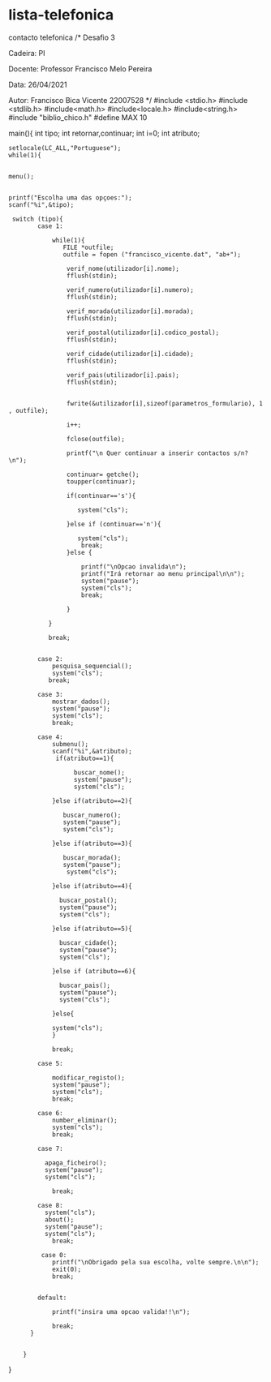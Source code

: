 # lista-telefonica
contacto telefonica
/* Desafio 3

   Cadeira: PI

   Docente: Professor Francisco Melo Pereira

   Data: 26/04/2021

   Autor: Francisco Bica Vicente 22007528
*/
#include <stdio.h>
#include <stdlib.h>
#include<math.h>
#include<locale.h>
#include<string.h>
#include "biblio_chico.h"
#define MAX 10

main(){
    int tipo;
    int retornar,continuar;
    int i=0;
    int atributo;

    setlocale(LC_ALL,"Portuguese");
    while(1){


    menu();


    printf("Escolha uma das opçoes:");
    scanf("%i",&tipo);

     switch (tipo){
            case 1:

                while(1){
                   FILE *outfile;
                   outfile = fopen ("francisco_vicente.dat", "ab+");

                    verif_nome(utilizador[i].nome);
                    fflush(stdin);

                    verif_numero(utilizador[i].numero);
                    fflush(stdin);

                    verif_morada(utilizador[i].morada);
                    fflush(stdin);

                    verif_postal(utilizador[i].codico_postal);
                    fflush(stdin);

                    verif_cidade(utilizador[i].cidade);
                    fflush(stdin);

                    verif_pais(utilizador[i].pais);
                    fflush(stdin);


                    fwrite(&utilizador[i],sizeof(parametros_formulario), 1 , outfile);

                    i++;

                    fclose(outfile);

                    printf("\n Quer continuar a inserir contactos s/n? \n");

                    continuar= getche();
                    toupper(continuar);

                    if(continuar=='s'){

                       system("cls");

                    }else if (continuar=='n'){

                       system("cls");
                        break;
                    }else {

                        printf("\nOpcao invalida\n");
                        printf("Irá retornar ao menu principal\n\n");
                        system("pause");
                        system("cls");
                        break;

                    }

               }

               break;


            case 2:
                pesquisa_sequencial();
                system("cls");
               break;

            case 3:
                mostrar_dados();
                system("pause");
                system("cls");
                break;

            case 4:
                submenu();
                scanf("%i",&atributo);
                 if(atributo==1){

                      buscar_nome();
                      system("pause");
                      system("cls");

                }else if(atributo==2){

                   buscar_numero();
                   system("pause");
                   system("cls");

                }else if(atributo==3){

                   buscar_morada();
                   system("pause");
                    system("cls");

                }else if(atributo==4){

                  buscar_postal();
                  system("pause");
                  system("cls");

                }else if(atributo==5){

                  buscar_cidade();
                  system("pause");
                  system("cls");

                }else if (atributo==6){

                  buscar_pais();
                  system("pause");
                  system("cls");

                }else{

                system("cls");
                }

                break;

            case 5:

                modificar_registo();
                system("pause");
                system("cls");
                break;

            case 6:
                number_eliminar();
                system("cls");
                break;

            case 7:

              apaga_ficheiro();
              system("pause");
              system("cls");

                break;

            case 8:
              system("cls");
              about();
              system("pause");
              system("cls");
                break;

             case 0:
                printf("\nObrigado pela sua escolha, volte sempre.\n\n");
                exit(0);
                break;


            default:

                printf("insira uma opcao valida!!\n");

                break;
          }


        }

}
